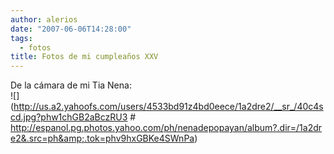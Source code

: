 ```yaml
---
author: alerios
date: "2007-06-06T14:28:00"
tags:
  - fotos
title: Fotos de mi cumpleaños XXV
---
```


De la cámara de mi Tia Nena:  
![](http://us.a2.yahoofs.com/users/4533bd91z4bd0eece/1a2dre2/__sr_/40c4scd.jpg?phw1chGB2aBczRU3 # http://espanol.pg.photos.yahoo.com/ph/nenadepopayan/album?.dir=/1a2dre2&.src=ph&amp;.tok=phv9hxGBKe4SWnPa)
